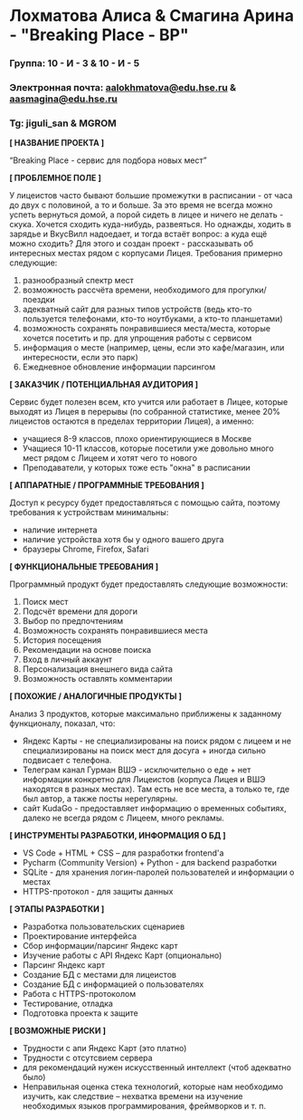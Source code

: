 # Лохматова Алиса & Смагина Арина - "Breaking Place - BP"


### Группа: 10 - И - 3 & 10 - И - 5
### Электронная почта: aalokhmatova@edu.hse.ru & aasmagina@edu.hse.ru
### Tg: jiguli_san & MGROM


**[ НАЗВАНИЕ ПРОЕКТА ]**

“Breaking Place - сервис для подбора новых мест”

**[ ПРОБЛЕМНОЕ ПОЛЕ ]**

У лицеистов часто бывают большие промежутки в расписании - от часа до двух с половиной, а то и больше. За это время не всегда можно успеть вернуться домой, а порой сидеть в лицее и ничего не делать - скука. Хочется сходить куда-нибудь, развеяться. Но однажды, ходить в зарядье и ВкусВилл надоедает, и тогда встаёт вопрос: а куда ещё можно сходить? Для этого и создан проект - рассказывать об интересных местах рядом с корпусами Лицея. Требования примерно следующие:
1) разнообразный спектр мест
2) возможность рассчёта времени, необходимого для прогулки/поездки
3) адекватный сайт для разных типов устройств (ведь кто-то пользуется телефонами, кто-то ноутбуками, а кто-то планшетами)
4) возможность сохранять понравившиеся места/места, которые хочется посетить и пр. для упрощения работы с сервисом
5) информация о месте (например, цены, если это кафе/магазин, или интересности, если это парк)
6) Ежедневное обновление информации парсингом


**[ ЗАКАЗЧИК / ПОТЕНЦИАЛЬНАЯ АУДИТОРИЯ ]**

Сервис будет полезен всем, кто учится или работает в Лицее, которые выходят из Лицея в перерывы (по собранной статистике, менее 20% лицеистов остаются в пределах территории Лицея), а именно:
* учащиеся 8-9 классов, плохо ориентирующиеся в Москве
* Учащиеся 10-11 классов, которые посетили уже довольно много мест рядом с Лицеем и хотят чего то нового
* Преподаватели, у которых тоже есть "окна" в расписании


**[ АППАРАТНЫЕ / ПРОГРАММНЫЕ ТРЕБОВАНИЯ ]** 

Доступ к ресурсу будет предоставляться с помощью сайта, поэтому требования к устройствам минимальны:

* наличие интернета
* наличие устройства хотя бы у одного вашего друга
* браузеры Chrome, Firefox, Safari


**[ ФУНКЦИОНАЛЬНЫЕ ТРЕБОВАНИЯ ]**

Программный продукт будет предоставлять следующие возможности:
1. Поиск мест
2. Подсчёт времени для дороги
3. Выбор по предпочтениям
4. Возможность сохранять понравившиеся места
5. История посещения
6. Рекомендации на основе поиска
7. Вход в личный аккаунт
8. Персонализация внешнего вида сайта
9. Возможность оставлять комментарии


**[ ПОХОЖИЕ / АНАЛОГИЧНЫЕ ПРОДУКТЫ ]**

Анализ 3 продуктов, которые максимально приближены к заданному функционалу, показал, что:

* Яндекс Карты - не специализированы на поиск рядом с лицеем и не специализированы на поиск мест для досуга + иногда сильно подвисает с телефона.
* Телеграм канал Гурман ВШЭ - исключительно о еде + нет информации конкретно для Лицеистов (корпуса Лицея и ВШЭ находятся в разных местах). Там есть не все места, а только те, где был автор, а также посты нерегулярны.
* сайт KudaGo - предоставляет информацию о временных событиях, далеко не всегда рядом с Лицеем, много рекламы.

**[ ИНСТРУМЕНТЫ РАЗРАБОТКИ, ИНФОРМАЦИЯ О БД ]**

*	VS Code + HTML + CSS – для разработки frontend'a
*	Pycharm (Community Version) + Python - для backend разработки
*	SQLite - для хранения логин-паролей пользователей и информации о местах
* HTTPS-протокол - для защиты данных

**[ ЭТАПЫ РАЗРАБОТКИ ]**

*	Разработка пользовательских сценариев
*	Проектирование интерфейса
* Сбор информации/парсинг Яндекс карт
* Изучение работы с API Яндекс Карт (опционально)
* Парсинг Яндекс карт
*	Создание БД с местами для лицеистов
*	Cоздание БД с информацией о пользователях
*	Работа с HTTPS-протоколом
*	Тестирование, отладка
*	Подготовка проекта к защите

**[ ВОЗМОЖНЫЕ РИСКИ ]**

*	Трудности с апи Яндекс Карт (это платно)
*	Трудности с отсутсвием сервера
*	для рекомендаций нужен искусственный интеллект (чтоб адекватно было)
*	Неправильная оценка стека технологий, которые нам необходимо изучить, как следствие – нехватка времени на изучение    необходимых языков программирования, фреймворков и т. п.

